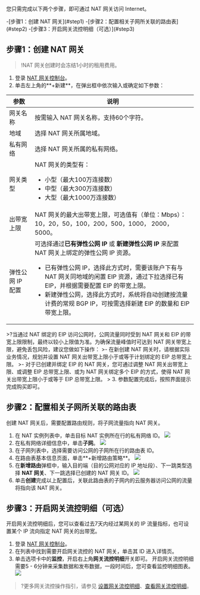 您只需完成以下两个步骤，即可通过 NAT 网关访问 Internet。

<dx-steps>
-[步骤1：创建 NAT 网关](#step1)
-[步骤2：配置相关子网所关联的路由表](#step2)
-[步骤3：开启网关流控明细（可选）](#step3)
</dx-steps>



## 步骤1：创建 NAT 网关[](id:step1)
>!NAT 网关创建时会冻结1小时的租用费用。
>
1. 登录 [NAT 网关控制台](https://console.cloud.tencent.com/vpc/nat?rid=1)。
2. 单击左上角的**+新建**，在弹出框中依次输入或确定如下参数：
 <table>
<thead>
<tr>
<th>参数</th>
<th>说明</th>
</tr>
</thead>
<tbody><tr>
<td>网关名称</td>
<td>按需输入 NAT 网关名称，支持60个字符。</td>
</tr>
<tr>
<td>地域</td>
<td>选择 NAT 网关所属地域。</td>
</tr>
<tr>
<td>私有网络</td>
<td>选择 NAT 网关所属的私有网络。</td>
</tr>
<tr>
<td>网关类型</td>
<td>NAT 网关的类型有：<ul><li>小型（最大100万连接数）</li><li>中型（最大300万连接数）</li><li>大型（最大1000万连接数）</li></ul></td>
</tr>
<tr>
<td>出带宽上限</td>
<td>NAT 网关的最大出带宽上限，可选值有（单位：Mbps）：10，20，50，100，200，500，1000， 2000，5000。</td>
</tr>
<tr>
<td>弹性公网 IP 配置</td>
<td>可选择通过<strong>已有弹性公网 IP</strong> 或 <strong>新建弹性公网 IP </strong>来配置 NAT 网关上绑定的弹性公网 IP 资源。<ul><li>已有弹性公网 IP，选择此方式时，需要该账户下有与 NAT 网关同地域的闲置 EIP 资源，通过下拉选择已有 EIP，并根据需要配置 EIP 的带宽上限。</li><li>新建弹性公网，选择此方式时，系统将自动创建按流量计费的常规 BGP IP，可按需选择新建 EIP 的数量和 EIP 带宽上限。</li></ul></td>
</tr>
</tbody></table>
>?当通过 NAT 绑定的 EIP 访问公网时，公网流量同时受到 NAT 网关和 EIP 的带宽上限限制，最终以较小上限值为准。为确保流量峰值时可达到 NAT 网关带宽上限，避免丢包风险，建议您做如下操作：
>- 在新创建 NAT 网关时，请根据实际业务情况，规划并设置 NAT 网关出带宽上限小于或等于计划绑定的 EIP 总带宽上限。
>- 对于已创建并绑定 EIP 的 NAT 网关，您可通过调整 NAT 网关出带宽上限、或调整 EIP 总带宽上限、或为 NAT 网关绑定多个 EIP 的方式，使得 NAT 网关出带宽上限小于或等于 EIP 总带宽上限。
>
3. 参数配置完成后，按照界面提示完成购买即可。


## 步骤2：配置相关子网所关联的路由表[](id:step2)
创建 NAT 网关后，需要配置路由规则，将子网流量指向 NAT 网关。
1. 在 NAT 实例列表中，单击目标 NAT 实例所在行的私有网络 ID。
   ![](https://qcloudimg.tencent-cloud.cn/raw/a14fb15efb8f54104eabdb8c88918ae8.png)
2. 在私有网络详细信息中，单击**子网**。
   ![](https://qcloudimg.tencent-cloud.cn/raw/f80001ed29b7c8290fa67b70a434fbc9.png)
3. 在子网列表中，选择需要访问公网的子网所在行的路由表 ID。
4. 在路由表基本信息页面，单击**+新增路由策略**。
    ![](https://qcloudimg.tencent-cloud.cn/raw/ed02207b047f3164b950f73370ab9931.png)
5. 在**新增路由**弹框中，输入目的端（目的公网对应的 IP 地址段）、下一跳类型选择 **NAT 网关**、下一跳选择已创建的 NAT 网关 ID。
  ![](https://qcloudimg.tencent-cloud.cn/raw/df0ab60fa2824d4a8d61a7fe02585339.png)
6. 单击**创建**完成以上配置后，关联此路由表的子网内的云服务器访问公网的流量将指向该 NAT 网关。

## 步骤3：开启网关流控明细（可选）[](id:step3)
开启网关流控明细后，您可以查看过去7天内经过某网关的 IP 流量指标，也可设置某个 IP 流向指定 NAT 网关的出带宽。
1. 登录 [NAT 网关控制台](https://console.cloud.tencent.com/vpc/nat?rid=1)。
2. 在列表中找到需要开启网关流控的 NAT 网关，单击其 ID 进入详情页。
3. 单击选项卡中的**监控**，开启右上角**网关流控明细**开关即可。
开启网关流控明细需要5 - 6分钟来采集数据和发布数据，一段时间后，您可查看监控明细图表。 
![](https://qcloudimg.tencent-cloud.cn/raw/6dfcddb904bf152619650bbc17fb532c.png)
>?更多网关流控操作指引，请参见 [设置网关流控明细](https://cloud.tencent.com/document/product/552/18242)、[查看网关流控明细](https://cloud.tencent.com/document/product/552/18239)。
